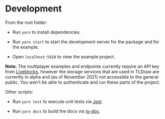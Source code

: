 # Development

From the root folder:

- Run `yarn` to install dependencies.

- Run `yarn start` to start the development server for the package and for the example.

- Open `localhost:5420` to view the example project.

**Note:** The multiplayer examples and endpoints currently require an API key from [Liveblocks](https://liveblocks.io/), however the storage services that are used in TLDraw are currently in alpha and (as of November 2021) not accessible to the general public. You won't be able to authenticate and run these parts of the project.

Other scripts:

- Run `yarn test` to execute unit tests via [Jest](https://jestjs.io).

- Run `yarn docs` to build the docs via [ts-doc](https://typedoc.org/).
